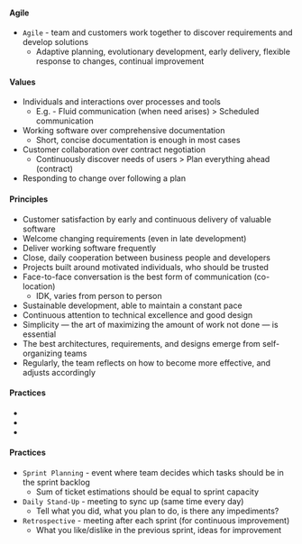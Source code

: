#### Agile
* `Agile` - team and customers work together to discover requirements and develop solutions
    * Adaptive planning, evolutionary development, early delivery, flexible response to changes, continual improvement

#### Values
* Individuals and interactions over processes and tools
    * E.g. - Fluid communication (when need arises) > Scheduled communication
* Working software over comprehensive documentation
    * Short, concise documentation is enough in most cases
* Customer collaboration over contract negotiation
    * Continuously discover needs of users > Plan everything ahead (contract) 
* Responding to change over following a plan

#### Principles
* Customer satisfaction by early and continuous delivery of valuable software
* Welcome changing requirements (even in late development)
* Deliver working software frequently
* Close, daily cooperation between business people and developers
* Projects built around motivated individuals, who should be trusted
* Face-to-face conversation is the best form of communication (co-location)
    * IDK, varies from person to person
* Sustainable development, able to maintain a constant pace
* Continuous attention to technical excellence and good design
* Simplicity — the art of maximizing the amount of work not done — is essential
* The best architectures, requirements, and designs emerge from self-organizing teams
* Regularly, the team reflects on how to become more effective, and adjusts accordingly

#### Practices
* 
* 
* 

#### Practices
* `Sprint Planning` - event where team decides which tasks should be in the sprint backlog
    * Sum of ticket estimations should be equal to sprint capacity
* `Daily Stand-Up` - meeting to sync up (same time every day)
    * Tell what you did, what you plan to do, is there any impediments?
* `Retrospective` - meeting after each sprint (for continuous improvement)
    * What you like/dislike in the previous sprint, ideas for improvement
  
